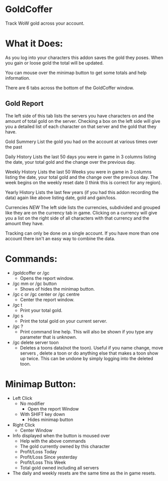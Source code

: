 # GoldCoffer
Track WoW gold across your account.

# What it Does:
As you log into your characters this addon saves the gold they poses. When you gain or loose gold the total will be updated. 

You can mouse over the minimap button to get some totals and help information.

 

There are 6 tabs across the bottom of the GoldCoffer window. 

## Gold Report
The left side of this tab lists the servers you have characters on and the amount of total gold on the server. Checking a box on the left side will give you a detailed list of each character on that server and the gold that they have.

 

Gold Summery
List the gold you had on the account at various times over the past

 

Daily History
Lists the last 50 days you were in game in 3 columns listing the date, your total gold and the change over the previous day.

 

Weekly History
Lists the last 50 Weeks you were in game in 3 columns listing the date, your total gold and the change over the previous day. The week begins on the weekly reset date (I think this is correct for any region).

 

Yearly History
Lists the last few years (if you had this addon recording the data) again like above listing date, gold and gain/loss.

 

Currencies   *NEW*
The left side lists the currencies, subdivided and grouped like they are on the currency tab in game. Clicking on a currency will give you a list on the right side of all characters with that currency and the amount they have.

 

 

Tracking can only be done on a single account. If you have more than one account there isn't an easy way to combine the data.

 

 

# Commands:
- /goldcoffer or /gc
	-  Opens the report window.
- /gc mm or /gc button
	- Shows of hides the minimap button.
- /gc c or /gc center or /gc centre
	- Center the report window.
- /gc t	
	- Print your total gold.
- /gc s
	- Print the total gold on your current server.
- /gc ?
	- Print command line help. This will also be shown if you type any parameter that is unknown.
- /gc delete server toon
	- Deletes a toons data(not the toon). Useful if you name change, move servers , delete a toon or do anything else that makes a toon show up twice. This can be undone by simply logging into the deleted toon.

# Minimap Button:
- Left Click
	- No modifier
		- Open the report Window
	- With SHIFT key down
		- Hides minimap button
- Right Click 
	- Center Window
- Info displayed when the button is moused over
	- Help with the above commands
	- The gold currently owned by this character
	- Profit/Loss Today
	- Profit/Loss Since yesterday
	- Profit/Loss This Week
	- Total gold owned including all servers
- The daily and weekly resets are the same time as the in game resets.
	

